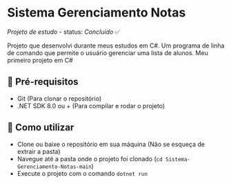 # Sistema Gerenciamento Notas
_Projeto de estudo_ - status: _Concluído_ 	:white_check_mark:
<p>Projeto que desenvolvi durante meus estudos em C#. Um programa de linha de comando que permite o usuário gerenciar uma lista de alunos. Meu primeiro projeto em C#</p>

## :memo: Pré-requisitos
<ul>
  <li>Git (Para clonar o repositório)</li>
  <li>.NET SDK 8.0 ou + (Para compilar e rodar o projeto)</li>
</ul>

## :monocle_face: Como utilizar
<ul>
    <li>Clone ou baixe o repositório em sua máquina (Não se esqueça de extrair a pasta)</li>
    <li>Navegue até a pasta onde o projeto foi clonado (<code>cd Sistema-Gerenciamento-Notas-main</code>)</li>
    <li>Execute o projeto com o comando <code>dotnet run</code> </li>
</ul>
